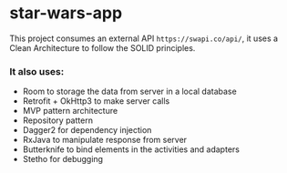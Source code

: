 # star-wars-app

This project consumes an external API ```https://swapi.co/api/```, it uses a Clean Architecture to follow the SOLID principles.

### It also uses:

- Room to storage the data from server in a local database
- Retrofit + OkHttp3 to make server calls
- MVP pattern architecture
- Repository pattern
- Dagger2 for dependency injection
- RxJava to manipulate response from server
- Butterknife to bind elements in the activities and adapters
- Stetho for debugging
